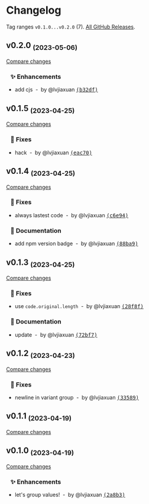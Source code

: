 # Changelog

Tag ranges `v0.1.0...v0.2.0` (7). [All GitHub Releases](https://github.com/lvjiaxuan/unocss-transformer-attribute-values-group/releases).

## v0.2.0 <sub>(2023-05-06)</sub>
[Compare changes](https://github.com/lvjiaxuan/unocss-transformer-attribute-values-group/compare/v0.1.5...v0.2.0)

### &nbsp;&nbsp;&nbsp;✨ Enhancements

- add cjs &nbsp;-&nbsp; by @lvjiaxuan [<samp>(b32df)</samp>](https://github.com/lvjiaxuan/unocss-transformer-attribute-values-group/commit/b32df53)

## v0.1.5 <sub>(2023-04-25)</sub>
[Compare changes](https://github.com/lvjiaxuan/unocss-transformer-attribute-values-group/compare/v0.1.4...v0.1.5)

### &nbsp;&nbsp;&nbsp;🐛 Fixes

- hack &nbsp;-&nbsp; by @lvjiaxuan [<samp>(eac70)</samp>](https://github.com/lvjiaxuan/unocss-transformer-attribute-values-group/commit/eac70ef)

## v0.1.4 <sub>(2023-04-25)</sub>
[Compare changes](https://github.com/lvjiaxuan/unocss-transformer-attribute-values-group/compare/v0.1.3...v0.1.4)

### &nbsp;&nbsp;&nbsp;🐛 Fixes

- always lastest code &nbsp;-&nbsp; by @lvjiaxuan [<samp>(c6e94)</samp>](https://github.com/lvjiaxuan/unocss-transformer-attribute-values-group/commit/c6e9401)

### &nbsp;&nbsp;&nbsp;📝 Documentation

- add npm version badge &nbsp;-&nbsp; by @lvjiaxuan [<samp>(88ba9)</samp>](https://github.com/lvjiaxuan/unocss-transformer-attribute-values-group/commit/88ba958)

## v0.1.3 <sub>(2023-04-25)</sub>
[Compare changes](https://github.com/lvjiaxuan/unocss-transformer-attribute-values-group/compare/v0.1.2...v0.1.3)

### &nbsp;&nbsp;&nbsp;🐛 Fixes

- use `code.original.length` &nbsp;-&nbsp; by @lvjiaxuan [<samp>(28f8f)</samp>](https://github.com/lvjiaxuan/unocss-transformer-attribute-values-group/commit/28f8f46)

### &nbsp;&nbsp;&nbsp;📝 Documentation

- update &nbsp;-&nbsp; by @lvjiaxuan [<samp>(72bf7)</samp>](https://github.com/lvjiaxuan/unocss-transformer-attribute-values-group/commit/72bf7d6)

## v0.1.2 <sub>(2023-04-23)</sub>
[Compare changes](https://github.com/lvjiaxuan/unocss-transformer-attribute-values-group/compare/v0.1.1...v0.1.2)

### &nbsp;&nbsp;&nbsp;🐛 Fixes

- newline in variant group &nbsp;-&nbsp; by @lvjiaxuan [<samp>(33589)</samp>](https://github.com/lvjiaxuan/unocss-transformer-attribute-values-group/commit/33589b1)

## v0.1.1 <sub>(2023-04-19)</sub>
[Compare changes](https://github.com/lvjiaxuan/unocss-transformer-attribute-values-group/compare/v0.1.0...v0.1.1)

## v0.1.0 <sub>(2023-04-19)</sub>
[Compare changes](https://github.com/lvjiaxuan/unocss-transformer-attribute-values-group/compare/...v0.1.0)

### &nbsp;&nbsp;&nbsp;✨ Enhancements

- let's group values! &nbsp;-&nbsp; by @lvjiaxuan [<samp>(2a8b3)</samp>](https://github.com/lvjiaxuan/unocss-transformer-attribute-values-group/commit/2a8b3af)
